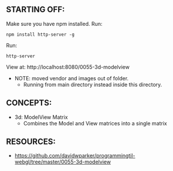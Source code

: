 ## STARTING OFF:

Make sure you have npm installed.
Run:
```
npm install http-server -g
```

Run:
```
http-server
```

View at: http://localhost:8080/0055-3d-modelview

* NOTE: moved vendor and images out of folder.
  * Running from main directory instead inside this directory.

## CONCEPTS:

* 3d: ModelView Matrix
  * Combines the Model and View matrices into a single matrix

## RESOURCES:

* https://github.com/davidwparker/programmingtil-webgl/tree/master/0055-3d-modelview
